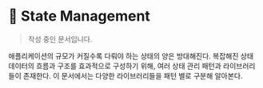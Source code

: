 # 🚧 State Management

> 작성 중인 문서입니다.

애플리케이션의 규모가 커질수록 다뤄야 하는 상태의 양은 방대해진다. 복잡해진 상태 데이터의 흐름과 구조를 효과적으로 구성하기 위해, 여러 상태 관리 패턴과 라이브러리들이 존재한다. 이 문서에서는 다양한 라이브러리들을 패턴 별로 구분해 알아본다.
